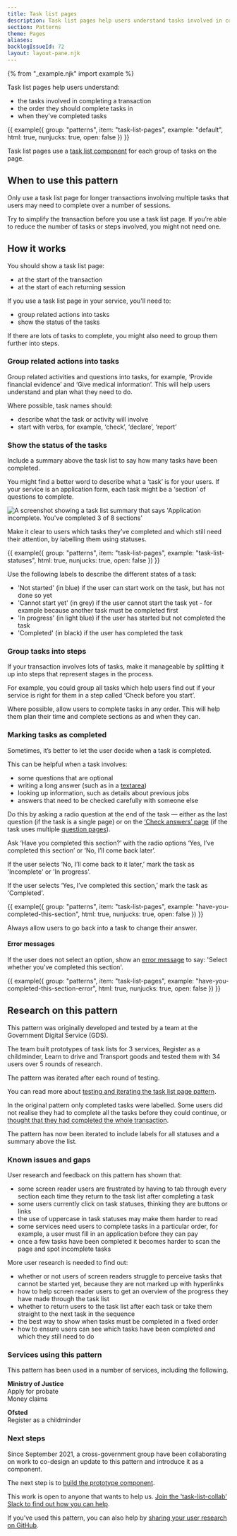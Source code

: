 ```yaml
---
title: Task list pages
description: Task list pages help users understand tasks involved in completing a transaction, the order they should complete tasks in and when they have completed tasks
section: Patterns
theme: Pages
aliases:
backlogIssueId: 72
layout: layout-pane.njk
---
```


{% from "_example.njk" import example %}

Task list pages help users understand:

- the tasks involved in completing a transaction
- the order they should complete tasks in
- when they've completed tasks

{{ example({ group: "patterns", item: "task-list-pages", example: "default", html: true, nunjucks: true, open: false }) }}

Task list pages use a [task list component](/components/task-list) for each group of tasks on the page.

## When to use this pattern

Only use a task list page for longer transactions involving multiple tasks that users may need to complete over a number of sessions.

Try to simplify the transaction before you use a task list page. If you’re able to reduce the number of tasks or steps involved, you might not need one.

## How it works

You should show a task list page:

- at the start of the transaction
- at the start of each returning session

If you use a task list page in your service, you'll need to:

- group related actions into tasks
- show the status of the tasks

If there are lots of tasks to complete, you might also need to group them further into steps.

### Group related actions into tasks

Group related activities and questions into tasks, for example, ‘Provide financial evidence’ and ‘Give medical information’. This will help users understand and plan what they need to do.

Where possible, task names should:

- describe what the task or activity will involve
- start with verbs, for example, ‘check’, ‘declare’, ‘report’

### Show the status of the tasks

Include a summary above the task list to say how many tasks have been completed.

You might find a better word to describe what a ‘task’ is for your users. If your service is an application form, each task might be a ‘section’ of questions to complete.

![A screenshot showing a task list summary that says 'Application incomplete. You've completed 3 of 8 sections'](task-list-summary.png)

Make it clear to users which tasks they’ve completed and which still need their attention, by labelling them using statuses.

{{ example({ group: "patterns", item: "task-list-pages", example: "task-list-statuses", html: true, nunjucks: true, open: false }) }}

Use the following labels to describe the different states of a task:

- 'Not started' (in blue) if the user can start work on the task, but has not done so yet
- 'Cannot start yet' (in grey) if the user cannot start the task yet - for example because another task must be completed first
- 'In progress' (in light blue) if the user has started but not completed the task
- 'Completed' (in black) if the user has completed the task

### Group tasks into steps

If your transaction involves lots of tasks, make it manageable by splitting it up into steps that represent stages in the process.

For example, you could group all tasks which help users find out if your service is right for them in a step called ‘Check before you start’.

Where possible, allow users to complete tasks in any order. This will help them plan their time and complete sections as and when they can.

### Marking tasks as completed

Sometimes, it’s better to let the user decide when a task is completed.

This can be helpful when a task involves:

- some questions that are optional
- writing a long answer (such as in a [textarea](/components/textarea/))
- looking up information, such as details about previous jobs
- answers that need to be checked carefully with someone else

Do this by asking a radio question at the end of the task — either as the last question (if the task is a single page) or on the [‘Check answers’ page](/patterns/check-answers/) (if the task uses multiple [question pages](/patterns/question-pages/)).

Ask ‘Have you completed this section?’ with the radio options ‘Yes, I’ve completed this section’ or ‘No, I’ll come back later’.

If the user selects ‘No, I’ll come back to it later,’ mark the task as 'Incomplete' or 'In progress'.

If the user selects ‘Yes, I’ve completed this section,’ mark the task as 'Completed'.

{{ example({ group: "patterns", item: "task-list-pages", example: "have-you-completed-this-section", html: true, nunjucks: true, open: false }) }}

Always allow users to go back into a task to change their answer.

#### Error messages

If the user does not select an option, show an [error message](/components/error-message/) to say: 'Select whether you’ve completed this section'.

{{ example({ group: "patterns", item: "task-list-pages", example: "have-you-completed-this-section-error", html: true, nunjucks: true, open: false }) }}

## Research on this pattern

This pattern was originally developed and tested by a team at the Government Digital Service (GDS).

The team built prototypes of task lists for 3 services, Register as a childminder, Learn to drive and Transport goods and tested them with 34 users over 5 rounds of research.

The pattern was iterated after each round of testing.

You can read more about [testing and iterating the task list page pattern](https://designnotes.blog.gov.uk/2017/04/04/weve-published-the-task-list-pattern/).

In the original pattern only completed tasks were labelled. Some users did not realise they had to complete all the tasks before they could continue, or [thought that they had completed the whole transaction](https://github.com/alphagov/govuk-design-system-backlog/issues/72#issuecomment-413159884).

The pattern has now been iterated to include labels for all statuses and a summary above the list.

### Known issues and gaps

User research and feedback on this pattern has shown that:

- some screen reader users are frustrated by having to tab through every section each time they return to the task list after completing a task
- some users currently click on task statuses, thinking they are buttons or links
- the use of uppercase in task statuses may make them harder to read
- some services need users to complete tasks in a particular order, for example, a user must fill in an application before they can pay
- once a few tasks have been completed it becomes harder to scan the page and spot incomplete tasks

More user research is needed to find out:

- whether or not users of screen readers struggle to perceive tasks that cannot be started yet, because they are not marked up with hyperlinks
- how to help screen reader users to get an overview of the progress they have made through the task list
- whether to return users to the task list after each task or take them straight to the next task in the sequence
- the best way to show when tasks must be completed in a fixed order
- how to ensure users can see which tasks have been completed and which they still need to do

### Services using this pattern

This pattern has been used in a number of services, including the following.

**Ministry of Justice**<br>
Apply for probate<br>
Money claims

**Ofsted**<br>
Register as a childminder

### Next steps

Since September 2021, a cross-government group have been collaborating on work to co-design an update to this pattern and introduce it as a component.

The next step is to [build the prototype component](https://github.com/alphagov/govuk-frontend/pull/2261).

This work is open to anyone that wants to help us. [Join the 'task-list-collab' Slack to find out how you can help](https://join.slack.com/t/task-list-collab/shared_invite/zt-us1bwvm8-VVemg6XFZFhdbCtedNXBSQ).

If you’ve used this pattern, you can also help by [sharing your user research on GitHub](https://github.com/alphagov/govuk-design-system-backlog/issues/72).
